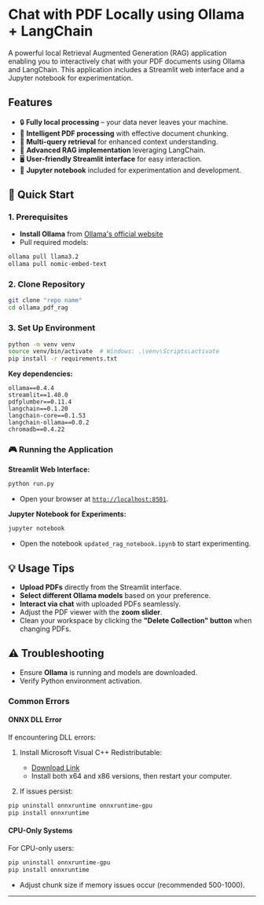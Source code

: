 # Chat with PDF Locally using Ollama + LangChain

A powerful local Retrieval Augmented Generation (RAG) application enabling you to interactively chat with your PDF documents using Ollama and LangChain. This application includes a Streamlit web interface and a Jupyter notebook for experimentation.

## Features

- 🔒 **Fully local processing** – your data never leaves your machine.
- 📄 **Intelligent PDF processing** with effective document chunking.
- 🧠 **Multi-query retrieval** for enhanced context understanding.
- 🎯 **Advanced RAG implementation** leveraging LangChain.
- 🖥️ **User-friendly Streamlit interface** for easy interaction.
- 📓 **Jupyter notebook** included for experimentation and development.

## 🚀 Quick Start

### 1. Prerequisites

- **Install Ollama** from [Ollama's official website](https://ollama.ai)
- Pull required models:

```bash
ollama pull llama3.2
ollama pull nomic-embed-text
```

### 2. Clone Repository

```bash
git clone "repo name"
cd ollama_pdf_rag
```

### 3. Set Up Environment

```bash
python -m venv venv
source venv/bin/activate  # Windows: .\venv\Scripts\activate
pip install -r requirements.txt
```

**Key dependencies:**

```
ollama==0.4.4
streamlit==1.40.0
pdfplumber==0.11.4
langchain==0.1.20
langchain-core==0.1.53
langchain-ollama==0.0.2
chromadb==0.4.22
```

### 🎮 Running the Application

**Streamlit Web Interface:**

```bash
python run.py
```
- Open your browser at [`http://localhost:8501`](http://localhost:8501).

**Jupyter Notebook for Experiments:**

```bash
jupyter notebook
```
- Open the notebook `updated_rag_notebook.ipynb` to start experimenting.

## 💡 Usage Tips

- **Upload PDFs** directly from the Streamlit interface.
- **Select different Ollama models** based on your preference.
- **Interact via chat** with uploaded PDFs seamlessly.
- Adjust the PDF viewer with the **zoom slider**.
- Clean your workspace by clicking the **"Delete Collection" button** when changing PDFs.

## ⚠️ Troubleshooting

- Ensure **Ollama** is running and models are downloaded.
- Verify Python environment activation.

### Common Errors

#### ONNX DLL Error

If encountering DLL errors:

1. Install Microsoft Visual C++ Redistributable:
   - [Download Link](https://learn.microsoft.com/en-us/cpp/windows/latest-supported-vc-redist)
   - Install both x64 and x86 versions, then restart your computer.

2. If issues persist:

```bash
pip uninstall onnxruntime onnxruntime-gpu
pip install onnxruntime
```

#### CPU-Only Systems

For CPU-only users:

```bash
pip uninstall onnxruntime-gpu
pip install onnxruntime
```

- Adjust chunk size if memory issues occur (recommended 500-1000).

---

